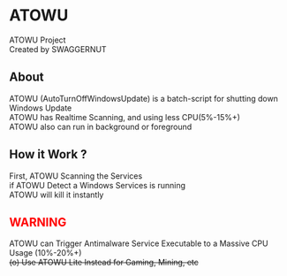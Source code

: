 # ATOWU
<p>ATOWU Project<br>Created by SWAGGERNUT</p>

<h2>About</h2>
ATOWU (AutoTurnOffWindowsUpdate) is a batch-script for shutting down Windows Update<br>ATOWU has Realtime Scanning, and using less CPU(5%-15%+)<br>ATOWU also can run in background or foreground

<h2>How it Work ?</h2>
First, ATOWU Scanning the Services<br>if ATOWU Detect a Windows Services is running<br>ATOWU will kill it instantly

<h2 style="color:Red;">WARNING</h2>
ATOWU can Trigger Antimalware Service Executable to a Massive CPU Usage (10%-20%+)
<br>
<del>(o) Use ATOWU Lite Instead for Gaming, Mining, etc</del>
